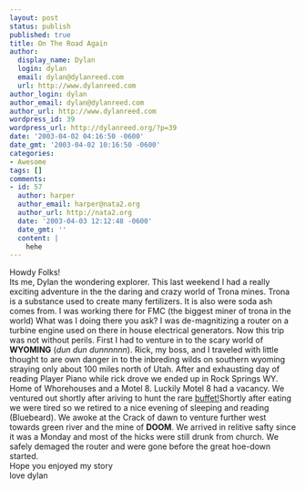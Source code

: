 ```yaml
---
layout: post
status: publish
published: true
title: On The Road Again
author:
  display_name: Dylan
  login: dylan
  email: dylan@dylanreed.com
  url: http://www.dylanreed.com
author_login: dylan
author_email: dylan@dylanreed.com
author_url: http://www.dylanreed.com
wordpress_id: 39
wordpress_url: http://dylanreed.org/?p=39
date: '2003-04-02 04:16:50 -0600'
date_gmt: '2003-04-02 10:16:50 -0600'
categories:
- Awesome
tags: []
comments:
- id: 57
  author: harper
  author_email: harper@nata2.org
  author_url: http://nata2.org
  date: '2003-04-03 12:12:48 -0600'
  date_gmt: ''
  content: |
    hehe
---
```

<p>Howdy Folks!<br />
Its me, Dylan the wondering explorer. This last weekend I had a really exciting adventure in the the daring and crazy world of Trona mines. Trona is a substance used to create many fertilizers. It is also were soda ash comes from. I was working there for FMC (the biggest miner of trona in the world) What was I doing there you ask? I was de-magnitizing a router on a turbine engine used on there in house electrical generators. Now this trip was not without perils. First I had to venture in to the scary world of <b>WYOMING</b> (<i>dun dun dunnnnnn</i>). Rick, my boss, and I traveled with little thought to are own danger in to the inbreding wilds on southern wyoming straying only about 100 miles north of Utah. After and exhausting day of reading Player Piano while rick drove we ended up in Rock Springs WY. Home of Whorehouses and a Motel 8. Luckily Motel 8 had a vacancy. We ventured out shortly after ariving to hunt the rare <a href="http://goldencorral.com/">buffet!</a>Shortly after eating we were tired so we retired to a nice evening of sleeping and reading (Bluebeard). We awoke at the Crack of dawn to venture further west towards green river and the mine of <b>DOOM</b>. We arrived in relitive safty since it was a Monday and most of the hicks were still drunk from church. We safely demaged the router and were gone before the great hoe-down started.<br />
Hope you enjoyed my story<br />
love dylan</p>
